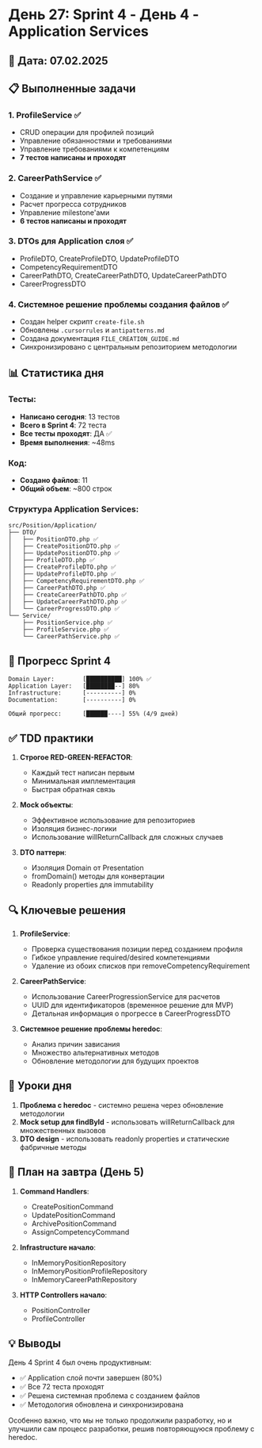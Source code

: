 # День 27: Sprint 4 - День 4 - Application Services

## 📅 Дата: 07.02.2025

## 📋 Выполненные задачи

### 1. ProfileService ✅
- CRUD операции для профилей позиций
- Управление обязанностями и требованиями
- Управление требованиями к компетенциям
- **7 тестов написаны и проходят**

### 2. CareerPathService ✅
- Создание и управление карьерными путями
- Расчет прогресса сотрудников
- Управление milestone'ами
- **6 тестов написаны и проходят**

### 3. DTOs для Application слоя ✅
- ProfileDTO, CreateProfileDTO, UpdateProfileDTO
- CompetencyRequirementDTO
- CareerPathDTO, CreateCareerPathDTO, UpdateCareerPathDTO
- CareerProgressDTO

### 4. Системное решение проблемы создания файлов ✅
- Создан helper скрипт `create-file.sh`
- Обновлены `.cursorrules` и `antipatterns.md`
- Создана документация `FILE_CREATION_GUIDE.md`
- Синхронизировано с центральным репозиторием методологии

## 📊 Статистика дня

### Тесты:
- **Написано сегодня**: 13 тестов
- **Всего в Sprint 4**: 72 теста
- **Все тесты проходят**: ДА ✅
- **Время выполнения**: ~48ms

### Код:
- **Создано файлов**: 11
- **Общий объем**: ~800 строк

### Структура Application Services:
```
src/Position/Application/
├── DTO/
│   ├── PositionDTO.php ✅
│   ├── CreatePositionDTO.php ✅
│   ├── UpdatePositionDTO.php ✅
│   ├── ProfileDTO.php ✅
│   ├── CreateProfileDTO.php ✅
│   ├── UpdateProfileDTO.php ✅
│   ├── CompetencyRequirementDTO.php ✅
│   ├── CareerPathDTO.php ✅
│   ├── CreateCareerPathDTO.php ✅
│   ├── UpdateCareerPathDTO.php ✅
│   └── CareerProgressDTO.php ✅
└── Service/
    ├── PositionService.php ✅
    ├── ProfileService.php ✅
    └── CareerPathService.php ✅
```

## 🎯 Прогресс Sprint 4

```
Domain Layer:        [██████████] 100% ✅
Application Layer:   [████████--] 80%
Infrastructure:      [----------] 0%
Documentation:       [----------] 0%

Общий прогресс:      [██████----] 55% (4/9 дней)
```

## ✅ TDD практики

1. **Строгое RED-GREEN-REFACTOR**:
   - Каждый тест написан первым
   - Минимальная имплементация
   - Быстрая обратная связь

2. **Mock объекты**:
   - Эффективное использование для репозиториев
   - Изоляция бизнес-логики
   - Использование willReturnCallback для сложных случаев

3. **DTO паттерн**:
   - Изоляция Domain от Presentation
   - fromDomain() методы для конвертации
   - Readonly properties для immutability

## 🔍 Ключевые решения

1. **ProfileService**:
   - Проверка существования позиции перед созданием профиля
   - Гибкое управление required/desired компетенциями
   - Удаление из обоих списков при removeCompetencyRequirement

2. **CareerPathService**:
   - Использование CareerProgressionService для расчетов
   - UUID для идентификаторов (временное решение для MVP)
   - Детальная информация о прогрессе в CareerProgressDTO

3. **Системное решение проблемы heredoc**:
   - Анализ причин зависания
   - Множество альтернативных методов
   - Обновление методологии для будущих проектов

## 📝 Уроки дня

1. **Проблема с heredoc** - системно решена через обновление методологии
2. **Mock setup для findById** - использовать willReturnCallback для множественных вызовов
3. **DTO design** - использовать readonly properties и статические фабричные методы

## 🚀 План на завтра (День 5)

1. **Command Handlers**:
   - CreatePositionCommand
   - UpdatePositionCommand
   - ArchivePositionCommand
   - AssignCompetencyCommand

2. **Infrastructure начало**:
   - InMemoryPositionRepository
   - InMemoryPositionProfileRepository
   - InMemoryCareerPathRepository

3. **HTTP Controllers начало**:
   - PositionController
   - ProfileController

## 💡 Выводы

День 4 Sprint 4 был очень продуктивным:
- ✅ Application слой почти завершен (80%)
- ✅ Все 72 теста проходят
- ✅ Решена системная проблема с созданием файлов
- ✅ Методология обновлена и синхронизирована

Особенно важно, что мы не только продолжили разработку, но и улучшили сам процесс разработки, решив повторяющуюся проблему с heredoc. 